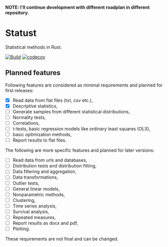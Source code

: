 **NOTE: I'll continue development with different roadplan in different repository.**

# Statust

Statistical methods in Rust.

[![Build](https://github.com/mrtkp9993/statust/actions/workflows/rust.yml/badge.svg)](https://github.com/mrtkp9993/statust/actions/workflows/rust.yml)
[![codecov](https://codecov.io/gh/mrtkp9993/statust/branch/main/graph/badge.svg?token=OA54X7SJIA)](https://codecov.io/gh/mrtkp9993/statust)

## Planned features

Following features are considered as minimal requirements and planned for first releases:

- [x] Read data from flat files (txt, csv etc.),
- [x] Descriptive statistics,
- [ ] Generate samples from different statistical distributions,
- [ ] Normality tests,
- [ ] Correlations,
- [ ] t-tests, basic regression models like ordinary least squares (OLS),
- [ ] basic optimization methods,
- [ ] Report results to flat files.

The following are more specific features and planned for later versions:

- [ ] Read data from urls and databases,
- [ ] Distribution tests and distribution fitting,
- [ ] Data filtering and aggregation,
- [ ] Data transformations,
- [ ] Outlier tests,
- [ ] General linear models,
- [ ] Nonparametric methods,
- [ ] Clustering,
- [ ] Time series analysis,
- [ ] Survival analysis,
- [ ] Repeated measures,
- [ ] Report results as docx and pdf,
- [ ] Plotting.

These requirements are not final and can be changed.
